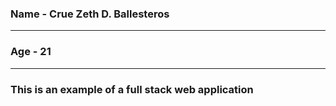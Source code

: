 ### Name - Crue Zeth D. Ballesteros
___
### Age - 21
___
### This is an example of a full stack web application
